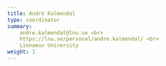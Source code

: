 ```yaml
---
title: André Kalmendal
type: coordinator
summary:
    andre.kalmendal@lnu.se <br>
    https://lnu.se/personal/andre.kalmendal/ <br>
    Linnaeus University
weight: 1
---
```

